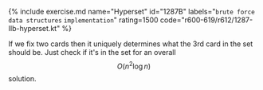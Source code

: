 {% include exercise.md name="Hyperset" id="1287B" labels="`brute force` `data structures` `implementation`" rating=1500 code="r600-619/r612/1287-IIb-hyperset.kt" %}

If we fix two cards then it uniquely determines what the 3rd card in the set should be.  Just check if it's in the set for an overall $$O(n^2 \log n)$$ solution.
